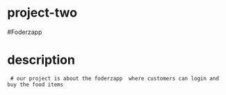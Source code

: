 # project-two

#Foderzapp
  # description
     # our project is about the foderzapp  where customers can login and buy the food items 
